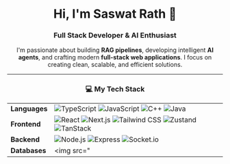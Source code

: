 <div align="center">

# Hi, I'm Saswat Rath 👋

### Full Stack Developer & AI Enthusiast

I'm passionate about building **RAG pipelines**, developing intelligent **AI agents**, and crafting modern **full-stack web applications**. I focus on creating clean, scalable, and efficient solutions.

---

### 💻 My Tech Stack

|   |   |
| :--- | :--- |
| **Languages** | <img src="https://img.shields.io/badge/TypeScript-007ACC?style=for-the-badge&logo=typescript&logoColor=white" alt="TypeScript" /> <img src="https://img.shields.io/badge/JavaScript-F7DF1E?style=for-the-badge&logo=javascript&logoColor=black" alt="JavaScript" /> <img src="https://img.shields.io/badge/C%2B%2B-00599C?style=for-the-badge&logo=c%2B%2B&logoColor=white" alt="C++" /> <img src="https://img.shields.io/badge/Java-007396?style=for-the-badge&logo=java&logoColor=white" alt="Java" /> |
| **Frontend** | <img src="https://img.shields.io/badge/React-61DAFB?style=for-the-badge&logo=react&logoColor=black" alt="React" /> <img src="https://img.shields.io/badge/Next.js-000000?style=for-the-badge&logo=next.js&logoColor=white" alt="Next.js" /> <img src="https://img.shields.io/badge/Tailwind_CSS-38B2AC?style=for-the-badge&logo=tailwind-css&logoColor=white" alt="Tailwind CSS" /> <img src="https://img.shields.io/badge/Zustand-4d4d4d?style=for-the-badge&logo=zustand&logoColor=white" alt="Zustand" /> <img src="https://img.shields.io/badge/TanStack-32a852?style=for-the-badge&logo=tanstack&logoColor=white" alt="TanStack" /> |
| **Backend** | <img src="https://img.shields.io/badge/Node.js-43853D?style=for-the-badge&logo=node.js&logoColor=white" alt="Node.js" /> <img src="https://img.shields.io/badge/Express-000000?style=for-the-badge&logo=express&logoColor=white" alt="Express" /> <img src="https://img.shields.io/badge/Socket.io-000000?style=for-the-badge&logo=socket.io&logoColor=white" alt="Socket.io" /> |
| **Databases** | <img src="
